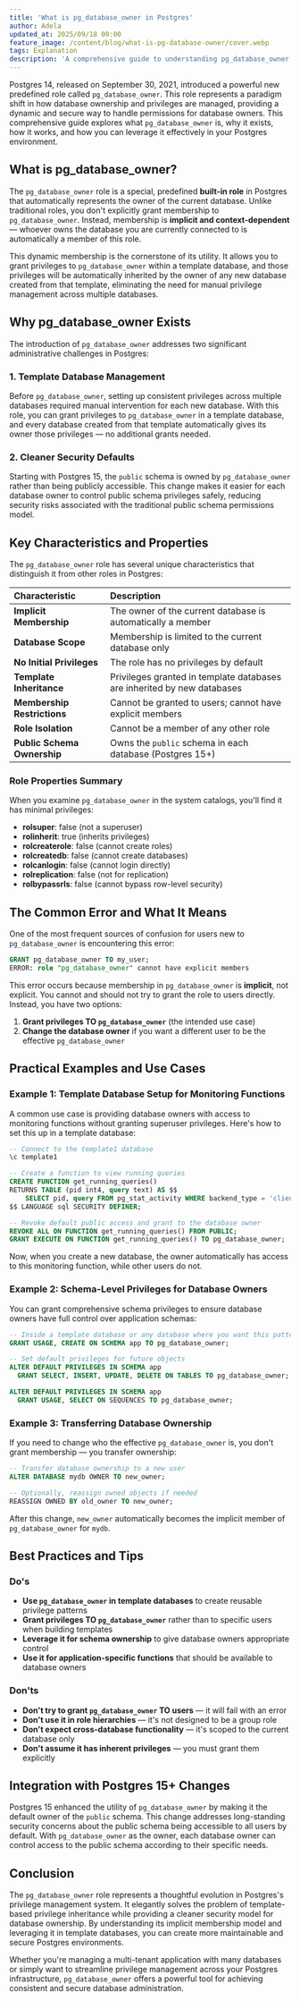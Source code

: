 ```yaml
---
title: 'What is pg_database_owner in Postgres'
author: Adela
updated_at: 2025/09/18 09:00
feature_image: /content/blog/what-is-pg-database-owner/cover.webp
tags: Explanation
description: 'A comprehensive guide to understanding pg_database_owner in Postgres'
---
```


Postgres 14, released on September 30, 2021, introduced a powerful new predefined role called `pg_database_owner`. This role represents a paradigm shift in how database ownership and privileges are managed, providing a dynamic and secure way to handle permissions for database owners. This comprehensive guide explores what `pg_database_owner` is, why it exists, how it works, and how you can leverage it effectively in your Postgres environment.

## What is pg_database_owner?

The `pg_database_owner` role is a special, predefined **built-in role** in Postgres that automatically represents the owner of the current database. Unlike traditional roles, you don't explicitly grant membership to `pg_database_owner`. Instead, membership is **implicit and context-dependent** — whoever owns the database you are currently connected to is automatically a member of this role.

This dynamic membership is the cornerstone of its utility. It allows you to grant privileges to `pg_database_owner` within a template database, and those privileges will be automatically inherited by the owner of any new database created from that template, eliminating the need for manual privilege management across multiple databases.

## Why pg_database_owner Exists

The introduction of `pg_database_owner` addresses two significant administrative challenges in Postgres:

### 1. Template Database Management
Before `pg_database_owner`, setting up consistent privileges across multiple databases required manual intervention for each new database. With this role, you can grant privileges to `pg_database_owner` in a template database, and every database created from that template automatically gives its owner those privileges — no additional grants needed.

### 2. Cleaner Security Defaults
Starting with Postgres 15, the `public` schema is owned by `pg_database_owner` rather than being publicly accessible. This change makes it easier for each database owner to control public schema privileges safely, reducing security risks associated with the traditional public schema permissions model.

## Key Characteristics and Properties

The `pg_database_owner` role has several unique characteristics that distinguish it from other roles in Postgres:

| Characteristic | Description |
| :--- | :--- |
| **Implicit Membership** | The owner of the current database is automatically a member |
| **Database Scope** | Membership is limited to the current database only |
| **No Initial Privileges** | The role has no privileges by default |
| **Template Inheritance** | Privileges granted in template databases are inherited by new databases |
| **Membership Restrictions** | Cannot be granted to users; cannot have explicit members |
| **Role Isolation** | Cannot be a member of any other role |
| **Public Schema Ownership** | Owns the `public` schema in each database (Postgres 15+) |

### Role Properties Summary
When you examine `pg_database_owner` in the system catalogs, you'll find it has minimal privileges:

- **rolsuper**: false (not a superuser)
- **rolinherit**: true (inherits privileges)
- **rolcreaterole**: false (cannot create roles)
- **rolcreatedb**: false (cannot create databases)
- **rolcanlogin**: false (cannot login directly)
- **rolreplication**: false (not for replication)
- **rolbypassrls**: false (cannot bypass row-level security)

## The Common Error and What It Means

One of the most frequent sources of confusion for users new to `pg_database_owner` is encountering this error:

```sql
GRANT pg_database_owner TO my_user;
ERROR: role "pg_database_owner" cannot have explicit members
```

This error occurs because membership in `pg_database_owner` is **implicit**, not explicit. You cannot and should not try to grant the role to users directly. Instead, you have two options:

1. **Grant privileges TO `pg_database_owner`** (the intended use case)
2. **Change the database owner** if you want a different user to be the effective `pg_database_owner`

## Practical Examples and Use Cases

### Example 1: Template Database Setup for Monitoring Functions

A common use case is providing database owners with access to monitoring functions without granting superuser privileges. Here's how to set this up in a template database:

```sql
-- Connect to the template1 database
\c template1

-- Create a function to view running queries
CREATE FUNCTION get_running_queries() 
RETURNS TABLE (pid int4, query text) AS $$
    SELECT pid, query FROM pg_stat_activity WHERE backend_type = 'client backend';
$$ LANGUAGE sql SECURITY DEFINER;

-- Revoke default public access and grant to the database owner
REVOKE ALL ON FUNCTION get_running_queries() FROM PUBLIC;
GRANT EXECUTE ON FUNCTION get_running_queries() TO pg_database_owner;
```

Now, when you create a new database, the owner automatically has access to this monitoring function, while other users do not.

### Example 2: Schema-Level Privileges for Database Owners

You can grant comprehensive schema privileges to ensure database owners have full control over application schemas:

```sql
-- Inside a template database or any database where you want this pattern
GRANT USAGE, CREATE ON SCHEMA app TO pg_database_owner;

-- Set default privileges for future objects
ALTER DEFAULT PRIVILEGES IN SCHEMA app
  GRANT SELECT, INSERT, UPDATE, DELETE ON TABLES TO pg_database_owner;

ALTER DEFAULT PRIVILEGES IN SCHEMA app
  GRANT USAGE, SELECT ON SEQUENCES TO pg_database_owner;
```

### Example 3: Transferring Database Ownership

If you need to change who the effective `pg_database_owner` is, you don't grant membership — you transfer ownership:

```sql
-- Transfer database ownership to a new user
ALTER DATABASE mydb OWNER TO new_owner;

-- Optionally, reassign owned objects if needed
REASSIGN OWNED BY old_owner TO new_owner;
```

After this change, `new_owner` automatically becomes the implicit member of `pg_database_owner` for `mydb`.

## Best Practices and Tips

### Do's
- **Use `pg_database_owner` in template databases** to create reusable privilege patterns
- **Grant privileges TO `pg_database_owner`** rather than to specific users when building templates
- **Leverage it for schema ownership** to give database owners appropriate control
- **Use it for application-specific functions** that should be available to database owners

### Don'ts
- **Don't try to grant `pg_database_owner` TO users** — it will fail with an error
- **Don't use it in role hierarchies** — it's not designed to be a group role
- **Don't expect cross-database functionality** — it's scoped to the current database only
- **Don't assume it has inherent privileges** — you must grant them explicitly

## Integration with Postgres 15+ Changes

Postgres 15 enhanced the utility of `pg_database_owner` by making it the default owner of the `public` schema. This change addresses long-standing security concerns about the public schema being accessible to all users by default. With `pg_database_owner` as the owner, each database owner can control access to the public schema according to their specific needs.

## Conclusion

The `pg_database_owner` role represents a thoughtful evolution in Postgres's privilege management system. It elegantly solves the problem of template-based privilege inheritance while providing a cleaner security model for database ownership. By understanding its implicit membership model and leveraging it in template databases, you can create more maintainable and secure Postgres environments.

Whether you're managing a multi-tenant application with many databases or simply want to streamline privilege management across your Postgres infrastructure, `pg_database_owner` offers a powerful tool for achieving consistent and secure database administration.